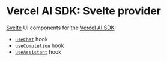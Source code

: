 # Vercel AI SDK: Svelte provider

[Svelte](https://svelte.dev/) UI components for the [Vercel AI SDK](https://sdk.vercel.ai/docs):

- [`useChat`](https://sdk.vercel.ai/docs/reference/ai-sdk-ui/use-chat) hook
- [`useCompletion`](https://sdk.vercel.ai/docs/reference/ai-sdk-ui/use-completion) hook
- [`useAssistant`](https://sdk.vercel.ai/docs/reference/ai-sdk-ui/use-assistant) hook
